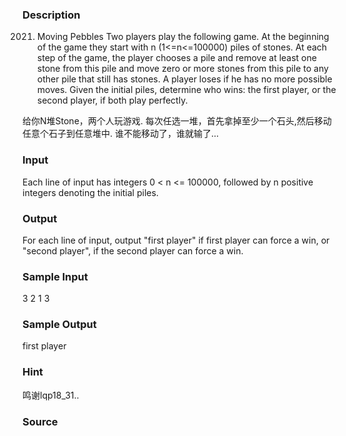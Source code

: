 
### Description
2021. Moving Pebbles
Two players play the following game. At the beginning of the game they start with n (1<=n<=100000) piles of stones. At each step of the game, the player chooses a pile and remove at least one stone from this pile and move zero or more stones from this pile to any other pile that still has stones. A player loses if he has no more possible moves. Given the initial piles, determine who wins: the first player, or the second player, if both play perfectly. 


给你N堆Stone，两个人玩游戏.
每次任选一堆，首先拿掉至少一个石头,然后移动任意个石子到任意堆中.
谁不能移动了，谁就输了...

### Input
Each line of input has integers 0 < n <= 100000, followed by n positive integers denoting the initial piles. 


### Output
For each line of input, output "first player" if first player can force a win, or "second player", if the second player can force a win. 


### Sample Input
3 2 1 3




### Sample Output
first player

### Hint
鸣谢lqp18_31..
### Source

